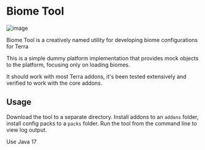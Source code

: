 # Biome Tool
![image](https://user-images.githubusercontent.com/39248502/144144371-a5108ef4-3180-43be-afcc-85e9884a6c21.png)

Biome Tool is a creatively named utility for developing biome
configurations for Terra

This is a simple dummy platform implementation that provides
mock objects to the platform, focusing only on loading biomes.


It should work with most Terra addons, it's been tested extensively
and verified to work with the core addons.

## Usage
Download the tool to a separate directory. Install addons to an `addons`
folder, install config packs to a `packs` folder. Run the tool from the
command line to view log output.

Use Java 17